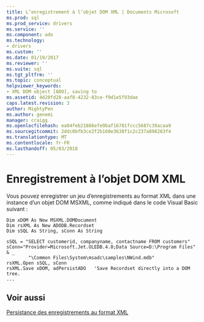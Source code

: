```yaml
---
title: L’enregistrement à l’objet DOM XML | Documents Microsoft
ms.prod: sql
ms.prod_service: drivers
ms.service: ''
ms.component: ado
ms.technology:
- drivers
ms.custom: ''
ms.date: 01/19/2017
ms.reviewer: ''
ms.suite: sql
ms.tgt_pltfrm: ''
ms.topic: conceptual
helpviewer_keywords:
- XML DOM object [ADO], saving to
ms.assetid: 4d20fd28-aaf8-4232-83ce-f9d1e5f93dae
caps.latest.revision: 3
author: MightyPen
ms.author: genemi
manager: craigg
ms.openlocfilehash: ea04feb21886efe9baf16781fccc5687c39acaa9
ms.sourcegitcommit: 2ddc0bfb3ce2f2b160e3638f1c2c237a898263f4
ms.translationtype: MT
ms.contentlocale: fr-FR
ms.lasthandoff: 05/03/2018
---
```

# <a name="saving-to-the-xml-dom-object"></a>Enregistrement à l’objet DOM XML
Vous pouvez enregistrer un jeu d’enregistrements au format XML dans une instance d’un objet DOM MSXML, comme indiqué dans le code Visual Basic suivant :  
  
```  
Dim xDOM As New MSXML.DOMDocument  
Dim rsXML As New ADODB.Recordset  
Dim sSQL As String, sConn As String  
  
sSQL = "SELECT customerid, companyname, contactname FROM customers"  
sConn="Provider=Microsoft.Jet.OLEDB.4.0;Data Source=D:\Program Files" & _  
        "\Common Files\System\msadc\samples\NWind.mdb"  
rsXML.Open sSQL, sConn  
rsXML.Save xDOM, adPersistADO   'Save Recordset directly into a DOM tree.  
...  
```  
  
## <a name="see-also"></a>Voir aussi  
 [Persistance des enregistrements au format XML](../../../ado/guide/data/persisting-records-in-xml-format.md)
